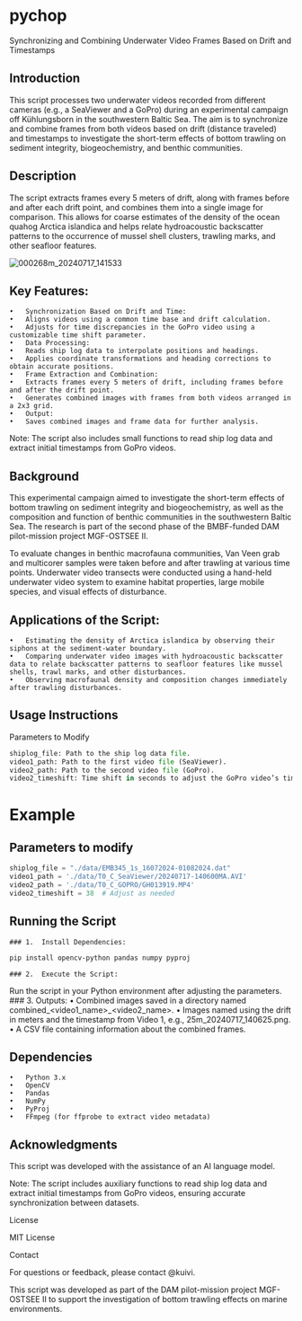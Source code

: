 # pychop

Synchronizing and Combining Underwater Video Frames Based on Drift and Timestamps

## Introduction

This script processes two underwater videos recorded from different cameras (e.g., a SeaViewer and a GoPro) during an experimental campaign off Kühlungsborn in the southwestern Baltic Sea. The aim is to synchronize and combine frames from both videos based on drift (distance traveled) and timestamps to investigate the short-term effects of bottom trawling on sediment integrity, biogeochemistry, and benthic communities.

## Description

The script extracts frames every 5 meters of drift, along with frames before and after each drift point, and combines them into a single image for comparison. This allows for coarse estimates of the density of the ocean quahog Arctica islandica and helps relate hydroacoustic backscatter patterns to the occurrence of mussel shell clusters, trawling marks, and other seafloor features.

![000268m_20240717_141533](https://github.com/user-attachments/assets/8e3f33be-8e17-4d7d-9894-98c6915b435e)

## Key Features:

	•	Synchronization Based on Drift and Time:
	•	Aligns videos using a common time base and drift calculation.
	•	Adjusts for time discrepancies in the GoPro video using a customizable time shift parameter.
	•	Data Processing:
	•	Reads ship log data to interpolate positions and headings.
	•	Applies coordinate transformations and heading corrections to obtain accurate positions.
	•	Frame Extraction and Combination:
	•	Extracts frames every 5 meters of drift, including frames before and after the drift point.
	•	Generates combined images with frames from both videos arranged in a 2x3 grid.
	•	Output:
	•	Saves combined images and frame data for further analysis.

Note: The script also includes small functions to read ship log data and extract initial timestamps from GoPro videos.

## Background

This experimental campaign aimed to investigate the short-term effects of bottom trawling on sediment integrity and biogeochemistry, as well as the composition and function of benthic communities in the southwestern Baltic Sea. The research is part of the second phase of the BMBF-funded DAM pilot-mission project MGF-OSTSEE II.

To evaluate changes in benthic macrofauna communities, Van Veen grab and multicorer samples were taken before and after trawling at various time points. Underwater video transects were conducted using a hand-held underwater video system to examine habitat properties, large mobile species, and visual effects of disturbance.

## Applications of the Script:

	•	Estimating the density of Arctica islandica by observing their siphons at the sediment-water boundary.
	•	Comparing underwater video images with hydroacoustic backscatter data to relate backscatter patterns to seafloor features like mussel shells, trawl marks, and other disturbances.
	•	Observing macrofaunal density and composition changes immediately after trawling disturbances.

## Usage Instructions

Parameters to Modify
```python 
shiplog_file: Path to the ship log data file.
video1_path: Path to the first video file (SeaViewer).
video2_path: Path to the second video file (GoPro).
video2_timeshift: Time shift in seconds to adjust the GoPro video’s timestamps for synchronization.
```

# Example

## Parameters to modify
``` python
shiplog_file = "./data/EMB345_1s_16072024-01082024.dat"
video1_path = './data/T0_C_SeaViewer/20240717-140600MA.AVI'
video2_path = './data/T0_C_GOPRO/GH013919.MP4'
video2_timeshift = 38  # Adjust as needed
```

## Running the Script

	### 1.	Install Dependencies:
```bash
pip install opencv-python pandas numpy pyproj
```

	### 2.	Execute the Script:
Run the script in your Python environment after adjusting the parameters.
	### 3.	Outputs:
	•	Combined images saved in a directory named combined_<video1_name>_<video2_name>.
	•	Images named using the drift in meters and the timestamp from Video 1, e.g., 25m_20240717_140625.png.
	•	A CSV file containing information about the combined frames.

## Dependencies

	•	Python 3.x
	•	OpenCV
	•	Pandas
	•	NumPy
	•	PyProj
	•	FFmpeg (for ffprobe to extract video metadata)

## Acknowledgments

This script was developed with the assistance of an AI language model.

Note: The script includes auxiliary functions to read ship log data and extract initial timestamps from GoPro videos, ensuring accurate synchronization between datasets.

License

MIT License

Contact

For questions or feedback, please contact @kuivi.

This script was developed as part of the DAM pilot-mission project MGF-OSTSEE II to support the investigation of bottom trawling effects on marine environments.
